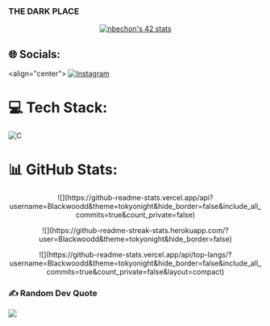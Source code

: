 ### THE DARK PLACE

<p align="center"> <a href="https://github.com/JaeSeoKim/badge42"><img src="https://badge42.vercel.app/api/v2/clfvaiqx8000608l6g6y0npcu/stats?cursusId=21&coalitionId=47" alt="nbechon's 42 stats" /></a>

## 🌐 Socials:
<align="center"> [![Instagram](https://img.shields.io/badge/Instagram-%23E4405F.svg?logo=Instagram&logoColor=white)](https://instagram.com/_nathan._b) 

# 💻 Tech Stack:
![C](https://img.shields.io/badge/c-%2300599C.svg?style=for-the-badge&logo=c&logoColor=white)
# 📊 GitHub Stats:
<p align="center"> ![](https://github-readme-stats.vercel.app/api?username=Blackwoodd&theme=tokyonight&hide_border=false&include_all_commits=true&count_private=false)<br/>
<p align="center"> ![](https://github-readme-streak-stats.herokuapp.com/?user=Blackwoodd&theme=tokyonight&hide_border=false)<br/>
<p align="center"> ![](https://github-readme-stats.vercel.app/api/top-langs/?username=Blackwoodd&theme=tokyonight&hide_border=false&include_all_commits=true&count_private=false&layout=compact)

### ✍️ Random Dev Quote
![](https://quotes-github-readme.vercel.app/api?type=horizontal&theme=tokyonight)

<!-- Proudly created with GPRM ( https://gprm.itsvg.in ) -->
